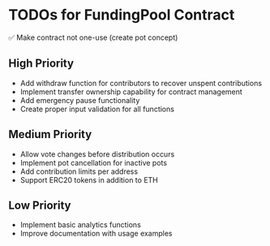 # TODOs for FundingPool Contract

✅ Make contract not one-use (create pot concept)

## High Priority
- Add withdraw function for contributors to recover unspent contributions
- Implement transfer ownership capability for contract management
- Add emergency pause functionality
- Create proper input validation for all functions

## Medium Priority
- Allow vote changes before distribution occurs
- Implement pot cancellation for inactive pots
- Add contribution limits per address
- Support ERC20 tokens in addition to ETH

## Low Priority
- Implement basic analytics functions
- Improve documentation with usage examples